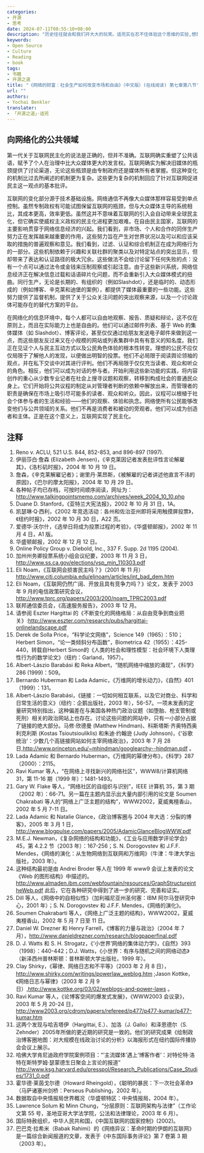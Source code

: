 ```yaml
---
categories:
- 开源
- 思考
date: 2024-07-11T08:55:10+08:00
description: "历史往往就会和我们开大大的玩笑。适兕实在忍不住体验这个思维的实验,想象虚拟的历史，于是尝试花几个月的时间翻译。Enjoy！Happy Reading～"
keywords:
- Open Source
- Culture
- Reading
- book
tags:
- 书籍
- 开源之道
title: "《网络的财富：社会生产如何改变市场和自由》（中文版）(在线阅读) 第七章第八节"
url: ""
authors:
- Yochai Benkler
translater:
- 「开源之道」·适兕
---
```


## 向网络化的公共领域

第一代关于互联网民主化的说法是正确的，但并不准确。互联网确实重塑了公共话语，赋予了个人在治理中比大众媒体更大的发言权。互联网确实为解决旧媒体的瓶颈提供了讨论渠道，无论这些瓶颈是由专制政府还是媒体所有者掌握。但这种变化的机制比过去所阐述的机制更为复杂。这些更为复杂的机制回应了针对互联网促进民主这一观点的基本批评。

互联网的变化部分源于技术基础设施。网络通信不再像大众媒体那样容易受到单点控制。虽然专制政权有可能试图保留互联网的瓶颈，但与大众媒体主导的系统相比，其成本更高，效率更低。虽然这并不意味着互联网的引入会自动带来全球民主化，但它确实使威权主义政权的民主化进程更加艰难。在自由民主国家，互联网的主要影响贯穿于网络信息经济的兴起。我们看到，非市场、个人和合作的同伴生产努力正在发挥越来越重要的作用，这些努力旨在产生对世界状况以及可以和应该采取的措施的普遍观察和意见。我们看到，过滤、认证和综合机制正在成为网络行为的一部分。这些机制依赖于兴趣和关联社群的聚类以及对特定站点的突出显示，但却带来了表达和认证路径的极大冗余。这些做法不会给讨论留下任何失败的点：没有一个点可以通过法令或金钱来压制观察或引起注意。由于这些新兴系统，网络信息经济正在解决信息过载和话语碎片化问题，而不会重新引入大众媒体模式的扭曲。同行生产，无论是长期的、有组织的（例如Slashdot），还是临时的、动态形成的（例如博客、辛克莱和迪堡的案例），都提供了媒体最重要的一些功能。这些努力提供了监督机制，提供了关于公众关注问题的突出观察来源，以及一个讨论政体可能存在的替代方案的平台。

在网络化的信息环境中，每个人都可以自由地观察、报告、质疑和辩论，这不仅在原则上，而且在实际能力上也是自由的。他们可以通过邮件列表、基于 Web 的集体媒体（如 Slashdot）、博客评论，甚至仅仅通过给朋友发送电子邮件来做到这一点，而这些朋友反过来又在小规模的网站或列表集群中具有有意义的知名度。我们正在见证个人与民主互动方式以及公民角色体验的根本性转变。理想的公民不应仅仅局限于了解他人的发现，以便做出明智的投票。他们不必局限于阅读舆论领袖的观点，并在私下交谈中对其进行评判。他们不再局限于仅仅充当读者、观众和听众的角色。相反，他们可以成为对话的参与者。开始利用这些新功能的实践，将内容创作的重心从少数专业记者在社会上搜寻议题和观察，转移到构成社会的普通民众身上。它们开始将公共议程的制定从对管理者判断的依赖中解放出来，而管理者的职责是确保在市场上吸引尽可能多的读者、观众和听众。因此，议程可以根植于社会个体参与者的生活和经验——他们的观察、体验和执念。网络使所有公民能够改变他们与公共领域的关系。他们不再是消费者和被动的旁观者。他们可以成为创造者和主体。正是在这个意义上，互联网实现了民主化。


## 注释

1. Reno v. ACLU, 521 U.S. 844, 852-853, and 896-897 (1997).
2. 伊丽莎白·詹森 (Elizabeth Jensen)，《辛克莱因记者发表批评性言论解雇其》，《洛杉矶时报》，2004 年 10 月 19 日。
3. 詹森，《辛克莱解雇记者》；谢里丹·莱昂斯，《被解雇的记者讲述他直言不讳的原因》，《巴尔的摩太阳报》，2004 年 10 月 29 日。
4. 各种帖子均已存档，可按时间顺序阅读，网址为： http://www.talkingpointsmemo.com/archives/week_2004_10_10.php
5. Duane D. Stanford，《亚特兰大宪法报》，2002 年 10 月 31 日，1A。
6. 凯瑟琳·Q·西利，《2002 年竞选活动：各州和佐治亚州即将采用触摸屏投票》，《纽约时报》，2002 年 10 月 30 日，A22 页。
7. 爱德华·沃尔什，《选举日将成为投票过程的考验》，《华盛顿邮报》，2002 年 11 月 4 日，A1 版。
8. 华盛顿邮报，2002 年 12 月 12 日。
9. Online Policy Group v. Diebold, Inc., 337 F. Supp. 2d 1195 (2004).
10. 加州州务卿投票系统小组会议纪要，2003 年 11 月 3 日， http://www.ss.ca.gov/elections/vsp_min_110303.pdf 
11. Eli Noam，《互联网会损害民主吗？》（2001 年 11 月） http://www.citi.columbia.edu/elinoam/articles/int_bad_dem.htm 
12. Eli Noam，《互联网仍然广阔、开放且具有竞争力吗？》论文，发表于 2003 年 9 月的电信政策研究会议，http://www.tprc.org/papers/2003/200/noam_TPRC2003.pdf
13. 联邦通信委员会，《高速服务报告》，2003 年 12 月。
14. 请参阅 Eszter Hargittai 的《不断变化的网络格局：从自由竞争到商业把关》:http://www.eszter.com/research/pubs/hargittai-onlinelandscape.pdf
15. Derek de Solla Price，“科学论文网络”，Science 149（1965）：510；Herbert Simon，“论一类倾斜分布函数”，Biometrica 42（1955）：425-440，转载自Herbert Simon的《人类的社会和理性模型：社会环境下人类理性行为的数学论文》（纽约：Garland，1957）。
16. Albert-Lászio Barabási 和 Reka Albert，“随机网络中缩放的涌现”，《科学》286 (1999)：509。
17. Bernardo Huberman 和 Lada Adamic，《万维网的增长动力》，《自然》401（1999）：131。
18. Albert-Lászio Barabási，《链接：一切如何相互联系，以及它对商业、科学和日常生活的意义》（纽约：企鹅出版社，2003 年），56-57。一项未发表的定量研究特别指出，这种偏差在与美国各种热门政治议题（如堕胎、枪支管制或死刑）相关的政治网站上也存在。讨论这些问题的网站中，只有一小部分占据了链接的绝大部分。马修·欣德曼 (Matthew Hindman)、科斯塔斯·齐奥特西奥利克利斯 (Kostas Tsioutsiouliklis) 和朱迪·约翰逊 (Judy Johnson)，《‘谷歌统治’：少数几个高链接网站如何主宰网络政治》，2003 年 7 月 28 日,http://www.princeton.edu/~mhindman/googlearchy--hindman.pdf 。
19. Lada Adamic 和 Bernardo Huberman，《万维网的幂律分布》，《科学》287（2000）：2115。
20. Ravi Kumar 等人，“在网络上寻找新兴的网络社区”，WWW8/计算机网络 31，第 11-16 期（1999 年）：1481-1493。
21. Gary W. Flake 等人，“网络社区的自组织与识别”，IEEE 计算机 35，第 3 期（2002 年）：66-71。另一篇在主题内显示出大量内部引用的论文是 Soumen Chakrabati 等人的“网络上广泛主题的结构”，WWW2002，夏威夷檀香山，2002 年 5 月 7-11 日。
22. Lada Adamic 和 Natalie Glance，《政治博客圈与 2004 年大选：分裂的博客》，2005 年 3 月 1 日，http://www.blogpulse.com/papers/2005/AdamicGlanceBlogWWW.pdf
23. M.E.J. Newman，《复杂网络的结构和功能》，《工业与应用数学评论学会》45，第 4.2.2 节（2003 年）：167-256；S. N. Dorogovstev 和 J.F.F. Mendes，《网络的演化：从生物网络到互联网和万维网》（牛津：牛津大学出版社，2003 年）。
24. 这种结构最初是由 Andrei Broder 等人在 1999 年 www9 会议上发表的论文《Web 的图形结构》中描述的。http://www.almaden.ibm.com/webfountain/resources/GraphStructureintheWeb.pdf 此后，它在各种研究中得到了进一步的研究、完善和证实。
25. Dill 等人，《网络中的自相似性》（加利福尼亚州圣何塞：IBM 阿尔马登研究中心，2001 年）；S. N. Dorogovstev 和 J.F.F. Mendes，《网络的演化》。
26. Soumen Chakrabarti 等人，《网络上广泛主题的结构》，WWW2002，夏威夷檀香山，2002 年 5 月 7 日至 11 日。
27. Daniel W. Drezner 和 Henry Farrell，《博客的力量与政治》（2004 年 7 月），http://www.danieldrezner.com/research/blogpaperfinal.pdf 
28. D. J. Watts 和 S. H. Strogatz，《‘小世界’网络的集体动力学》，《自然》393（1998）：440-442；D.J. Watts，《小世界：有序与随机之间的网络动态》（新泽西州普林斯顿：普林斯顿大学出版社，1999 年）。
29. Clay Shirky，《幂律、网络日志和不平等》（2003 年 2 月 8 日），http://www.shirky.com/writings/powerlaw_weblog.htm ;Jason Kottke，《网络日志与幂律》（2003 年 2 月 9 日）,http://www.kottke.org/03/02/weblogs-and-power-laws 。
30. Ravi Kumar 等人，《论博客空间的爆发式发展》，《WWW2003 会议录》，2003 年 5 月 20-24 日，http://www2003.org/cdrom/papers/refereed/p477/p477-kumar/p477-kumar.htm 
31. 这两个发现与哈吉塔伊（Hargittai, E.）、加洛（J. Gallo）和泽恩德尔（S. Zehnder）2005年所做的更近期的研究是一致的。他们的研究成果《绘制政治博客圈地图：对大规模在线政治讨论的分析》以海报形式在纽约国际传播协会会议上展示。
32. 哈佛大学肯尼迪政府学院案例项目：“‘主流媒体’遇上‘博客作者’：对特伦特·洛特在斯特罗姆·瑟蒙德生日聚会上言论的报道” http://www.ksg.harvard.edu/presspol/Research_Publications/Case_Studies/1731_0.pdf 
33. 霍华德·莱茵戈尔德（Howard Rheingold），《聪明的暴民：下一次社会革命》（马萨诸塞州剑桥：Perseus Publishing，2002 年）。
34. 数据取自中央情报局世界概况（华盛顿特区：中央情报局，2004 年）。
35. Lawrence Solum 和 Minn Chung，“分层原则：互联网架构与法律”（工作论文第 55 号，圣地亚哥大学法学院，公法和法律理论，2003 年 6 月）。
36. 国际特赦组织，中华人民共和国，《中国互联网的国家控制》(2002)。
37. 巴巴克·拉希米（Babak Rahimi）的《网络异议：革命时期的伊朗的互联网》是一篇综合新闻报道的文章，发表于《中东国际事务评论》第 7 卷第 3 期（2003 年）。